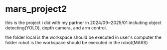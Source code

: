 # mars_project2

this is the project i did with my partner in 2024/09~2025/01
including object detecting(YOLO), depth camera, and arm control.

the folder local is the workspace should be executed in user's computer
the folder robot is the workspace should be executed in the robot(MARS)
